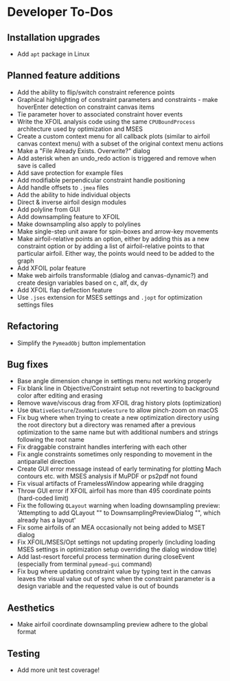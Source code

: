 Developer To-Dos
================

Installation upgrades
---------------------
- Add `apt` package in Linux

Planned feature additions
-------------------------
- Add the ability to flip/switch constraint reference points
- Graphical highlighting of constraint parameters and constraints - make hoverEnter detection on constraint canvas items
- Tie parameter hover to associated constraint hover events
- Write the XFOIL analysis code using the same `CPUBoundProcess` architecture used by optimization and MSES
- Create a custom context menu for all callback plots (similar to airfoil canvas context menu) with a subset of the
  original context menu actions
- Make a "File Already Exists. Overwrite?" dialog
- Add asterisk when an undo_redo action is triggered and remove when save is called
- Add save protection for example files
- Add modifiable perpendicular constraint handle positioning
- Add handle offsets to `.jmea` files
- Add the ability to hide individual objects
- Direct & inverse airfoil design modules
- Add polyline from GUI
- Add downsampling feature to XFOIL
- Make downsampling also apply to polylines
- Make single-step unit aware for spin-boxes and arrow-key movements
- Make airfoil-relative points an option, either by adding this as a new constraint option
  or by adding a list of airfoil-relative points to that particular airfoil. Either way,
  the points would need to be added to the graph
- Add XFOIL polar feature
- Make web airfoils transformable (dialog and canvas-dynamic?) and create design variables based on
  c, alf, dx, dy
- Add XFOIL flap deflection feature
- Use `.jses` extension for MSES settings and `.jopt` for optimization settings files

Refactoring
-----------
- Simplify the `PymeadObj` button implementation

Bug fixes
---------
- Base angle dimension change in settings menu not working properly
- Fix blank line in Objective/Constraint setup not reverting to background color after editing and erasing
- Remove wave/viscous drag from XFOIL drag history plots (optimization)
- Use `QNativeGesture`/`ZoomNativeGesture` to allow pinch-zoom on macOS
- Fix bug where when trying to create a new optimization directory using the root directory but a directory was renamed
  after a previous optimization to the same name but with additional numbers and strings following the root name
- Fix draggable constraint handles interfering with each other
- Fix angle constraints sometimes only responding to movement in the antiparallel direction
- Create GUI error message instead of early terminating for plotting Mach contours etc. with MSES analysis if MuPDF
  or ps2pdf not found
- Fix visual artifacts of FramelessWindow appearing while dragging
- Throw GUI error if XFOIL airfoil has more than 495 coordinate points (hard-coded limit)
- Fix the following `QLayout` warning when loading downsampling preview:
  'Attempting to add QLayout "" to DownsamplingPreviewDialog "", which already has a layout'
- Fix some airfoils of an MEA occasionally not being added to MSET dialog
- Fix XFOIL/MSES/Opt settings not updating properly (including loading MSES settings in optimization setup overriding 
  the dialog window title)
- Add last-resort forceful process termination during closeEvent (especially from terminal `pymead-gui` command)
- Fix bug where updating constraint value by typing text in the canvas leaves the visual value out of sync
  when the constraint parameter is a design variable and the requested value is out of bounds

Aesthetics
----------
- Make airfoil coordinate downsampling preview adhere to the global format

Testing
-------
- Add more unit test coverage!
